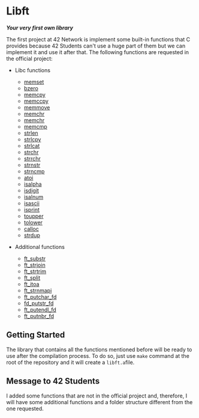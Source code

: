 # Libft
***Your very first own library***

The first project at 42 Network is implement some built-in functions that C provides because 42 Students can't use a huge part of them but we can implement it and use it after that. The following functions are requested in the official project:

- Libc functions
  - [memset](https://github.com/Leomelati/Libft/blob/master/src/ft_memset.c)
  - [bzero](https://github.com/Leomelati/Libft/blob/master/src/ft_bzero.c)
  - [memcpy](https://github.com/Leomelati/Libft/blob/master/src/ft_memcpy.c)
  - [memccpy](https://github.com/Leomelati/Libft/blob/master/src/ft_memccpy.c)
  - [memmove](https://github.com/Leomelati/Libft/blob/master/src/ft_memmove.c)
  - [memchr](https://github.com/Leomelati/Libft/blob/master/src/ft_memchr.c)
  - [memchr](https://github.com/Leomelati/Libft/blob/master/src/ft_memchr.c)
  - [memcmp](https://github.com/Leomelati/Libft/blob/master/src/ft_memcmp.c)
  - [strlen](https://github.com/Leomelati/Libft/blob/master/src/ft_strlen.c)
  - [strlcpy](https://github.com/Leomelati/Libft/blob/master/src/ft_strlcpy.c)
  - [strlcat](https://github.com/Leomelati/Libft/blob/master/src/ft_strlcat.c)
  - [strchr](https://github.com/Leomelati/Libft/blob/master/src/ft_strchr.c)
  - [strrchr](https://github.com/Leomelati/Libft/blob/master/src/ft_strrchr.c)
  - [strnstr](https://github.com/Leomelati/Libft/blob/master/src/ft_strnstr.c)
  - [strncmp](https://github.com/Leomelati/Libft/blob/master/src/ft_strncmp.c)
  - [atoi](https://github.com/Leomelati/Libft/blob/master/src/ft_atoi.c)
  - [isalpha](https://github.com/Leomelati/Libft/blob/master/src/ft_isalpha.c)
  - [isdigit](https://github.com/Leomelati/Libft/blob/master/src/ft_isdigit.c)
  - [isalnum](https://github.com/Leomelati/Libft/blob/master/src/ft_isalnum.c)
  - [isascii](https://github.com/Leomelati/Libft/blob/master/src/ft_isascii.c)
  - [isprint](https://github.com/Leomelati/Libft/blob/master/src/ft_isprint.c)
  - [toupper](https://github.com/Leomelati/Libft/blob/master/src/ft_toupper.c)
  - [tolower](https://github.com/Leomelati/Libft/blob/master/src/ft_tolower.c)
  - [calloc](https://github.com/Leomelati/Libft/blob/master/src/ft_calloc.c)
  - [strdup](https://github.com/Leomelati/Libft/blob/master/src/ft_strdup.c)

- Additional functions
  - [ft_substr](https://github.com/Leomelati/Libft/blob/master/src/ft_substr.c)
  - [ft_strjoin](https://github.com/Leomelati/Libft/blob/master/src/ft_strjoin.c)
  - [ft_strtrim](https://github.com/Leomelati/Libft/blob/master/src/ft_strtrim.c)
  - [ft_split](https://github.com/Leomelati/Libft/blob/master/src/ft_split.c)
  - [ft_itoa](https://github.com/Leomelati/Libft/blob/master/src/ft_itoa.c)
  - [ft_strnmapi](https://github.com/Leomelati/Libft/blob/master/src/ft_strmapi.c)
  - [ft_putchar_fd](https://github.com/Leomelati/Libft/blob/master/src/ft_putchar_fd.c)
  - [fd_putstr_fd](https://github.com/Leomelati/Libft/blob/master/src/ft_putstr_fd.c)
  - [ft_putendl_fd](https://github.com/Leomelati/Libft/blob/master/src/ft_putendl_fd.c)
  - [ft_putnbr_fd](https://github.com/Leomelati/Libft/blob/master/src/ft_putnbr_fd.c)

## Getting Started

The library that contains all the functions mentioned before will be ready to use after the compilation process. To do so, just use `make` command at the root of the repository and it will create a `libft.a`file.

## Message to 42 Students

I added some functions that are not in the official project and, therefore, I will have some additional functions and a folder structure different from the one requested.
